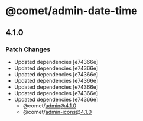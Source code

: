 # @comet/admin-date-time

## 4.1.0

### Patch Changes

-   Updated dependencies [e74366e]
-   Updated dependencies [e74366e]
-   Updated dependencies [e74366e]
-   Updated dependencies [e74366e]
-   Updated dependencies [e74366e]
-   Updated dependencies [e74366e]
-   Updated dependencies [e74366e]
    -   @comet/admin@4.1.0
    -   @comet/admin-icons@4.1.0

